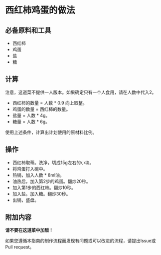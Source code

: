 # 西红柿鸡蛋的做法

## 必备原料和工具

* 西红柿
* 鸡蛋
* 盐
* 糖

## 计算

注意，这道菜不提供一人版本。如果确定只有一个人食用，请在人数中代入2。

* 西红柿的数量 = 人数 * 0.9 向上取整。
* 鸡蛋的数量 = 西红柿的数量。
* 盐量 = 人数 * 4g。
* 糖量 = 人数 * 6g。

使用上述条件，计算出计划使用的原材料比例。

## 操作

* 西红柿取蒂。洗净，切成15g左右的小块。
* 将鸡蛋打入碗中。
* 热锅，加入人数 * 8ml油。
* 油热后，加入第2步的鸡蛋。翻炒20秒。
* 加入第1步的西红柿。翻炒10秒。
* 加入盐。加入糖。翻炒30秒。
* 出锅，盛盘。

## 附加内容

**请不要在这道菜中加醋！**

如果您遵循本指南的制作流程而发现有问题或可以改进的流程，请提出Issue或Pull request。
